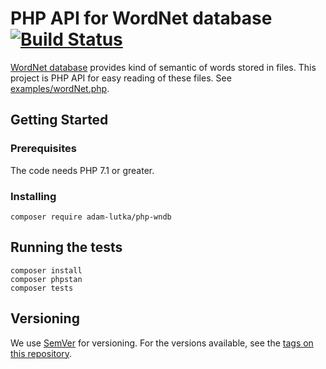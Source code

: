 # PHP API for WordNet database [![Build Status](https://travis-ci.org/AdamLutka/PhpWndb.svg?branch=master)](https://travis-ci.org/AdamLutka/PhpWndb)

[WordNet database](https://wordnet.princeton.edu/) provides kind of semantic of words stored in files. This project is PHP API for easy reading of these files. See [examples/wordNet.php](examples/wordNet.php).

## Getting Started

### Prerequisites

The code needs PHP 7.1 or greater.

### Installing

```
composer require adam-lutka/php-wndb
```

## Running the tests

```
composer install
composer phpstan
composer tests
```

## Versioning

We use [SemVer](http://semver.org/) for versioning. For the versions available, see the [tags on this repository](https://github.com/AdamLutka/PhpWndb/tags).
